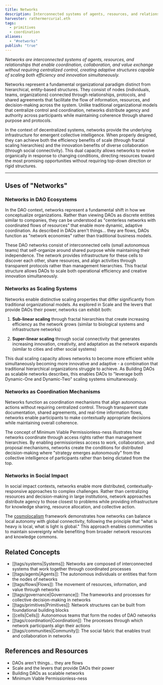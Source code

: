 ```yaml
---
title: Networks
description: Interconnected systems of agents, resources, and relationships that enable decentralized coordination, value flows, and collective intelligence across social and technological domains
harvester: rathermercurial.eth
tags:
  - primitives
  - coordination
aliases:
  - "#networks"
publish: "true"
---
```


_Networks are interconnected systems of agents, resources, and relationships that enable coordination, collaboration, and value exchange without requiring centralized control, creating adaptive structures capable of scaling both efficiency and innovation simultaneously._

Networks represent a fundamental organizational paradigm distinct from hierarchical, entity-based structures. They consist of nodes (individuals, teams, organizations) connected through relationships, protocols, and shared agreements that facilitate the flow of information, resources, and decision-making across the system. Unlike traditional organizational models that centralize control and coordination, networks distribute agency and authority across participants while maintaining coherence through shared purpose and protocols.

In the context of decentralized systems, networks provide the underlying infrastructure for emergent collective intelligence. When properly designed, they can achieve both the efficiency benefits of scale (through fractal scaling hierarchies) and the innovation benefits of diverse collaboration (through social connectivity). This dual capacity allows networks to evolve organically in response to changing conditions, directing resources toward the most promising opportunities without requiring top-down direction or rigid structures.

---

## Uses of "Networks"

### Networks in DAO Ecosystems

In the DAO context, networks represent a fundamental shift in how we conceptualize organizations. Rather than viewing DAOs as discrete entities similar to companies, they can be understood as "centerless networks with coordinated flows of resources" that enable more dynamic, adaptive coordination. As described in DAOs aren't things... they are flows, DAOs function as "network economies" rather than traditional business models.

These DAO networks consist of interconnected cells (small autonomous teams) that self-organize around shared purpose while maintaining their independence. The network provides infrastructure for these cells to discover each other, share resources, and align activities through transparent protocols rather than management hierarchies. This fractal structure allows DAOs to scale both operational efficiency and creative innovation simultaneously.

### Networks as Scaling Systems

Networks enable distinctive scaling properties that differ significantly from traditional organizational models. As explored in Scale and the levers that provide DAOs their power, networks can exhibit both:

1. **Sub-linear scaling** through fractal hierarchies that create increasing efficiency as the network grows (similar to biological systems and infrastructure networks)
    
2. **Super-linear scaling** through social connectivity that generates increasing innovation, creativity, and adaptation as the network expands (similar to cities and other social systems)
    

This dual scaling capacity allows networks to become more efficient while simultaneously becoming more innovative and adaptive - a combination that traditional hierarchical organizations struggle to achieve. As Building DAOs as scalable networks describes, this enables DAOs to "leverage both Dynamic-One and Dynamic-Two" scaling systems simultaneously.

### Networks as Coordination Mechanisms

Networks function as coordination mechanisms that align autonomous actions without requiring centralized control. Through transparent state documentation, shared agreements, and real-time information flows, networks enable participants to make contextually appropriate decisions while maintaining overall coherence.

The concept of Minimum Viable Permissionless-ness illustrates how networks coordinate through access rights rather than management hierarchies. By enabling permissionless access to work, collaboration, and proposal mechanisms, networks create the conditions for distributed decision-making where "strategy emerges autonomously" from the collective intelligence of participants rather than being dictated from the top.

### Networks in Social Impact

In social impact contexts, networks enable more distributed, contextually-responsive approaches to complex challenges. Rather than centralizing resources and decision-making in large institutions, network approaches distribute agency to those closest to problems while providing infrastructure for knowledge sharing, resource allocation, and collective action.

The [cosmolocalism](tags/cosmolocalism.md#) framework demonstrates how networks can balance local autonomy with global connectivity, following the principle that "what is heavy is local, what is light is global." This approach enables communities to maintain sovereignty while benefiting from broader network resources and knowledge commons.

## Related Concepts

- [[tags/systems|Systems]]: Networks are composed of interconnected systems that work together through coordinated processes
- [[tags/agents|Agents]]: The autonomous individuals or entities that form the nodes of networks
- [[tags/flows|Flows]]: The movement of resources, information, and value through networks
- [[tags/governance|Governance]]: The frameworks and processes for collective decision-making in networks
- [[tags/primitives|Primitives]]: Network structures can be built from foundational building blocks
- [[cells|Cells]]: Autonomous teams that form the nodes of DAO networks
- [[tags/coordination|Coordination]]: The processes through which network participants align their actions
- [[tags/communities|Community]]: The social fabric that enables trust and collaboration in networks

## References and Resources

- DAOs aren't things... they are flows
- Scale and the levers that provide DAOs their power
- Building DAOs as scalable networks
- Minimum Viable Permissionless-ness